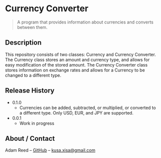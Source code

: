 # Currency Converter
> A program that provides information about currencies and converts between them.

## Description

This repository consists of two classes: Currency and Currency Converter. The Currency class stores an amount and currency type, and allows for easy modification of the stored amount. The Currency Converter class stores information on exchange rates and allows for a Currency to be changed to a different type.


## Release History

* 0.1.0
    * Currencies can be added, subtracted, or multiplied, or converted to a different type. Only USD, EUR, and JPY are supported.
* 0.0.1
    * Work in progress

## About / Contact

Adam Reed – [GitHub](https://github.com/adamcreed/)
 – <kusa.xisa@gmail.com>

